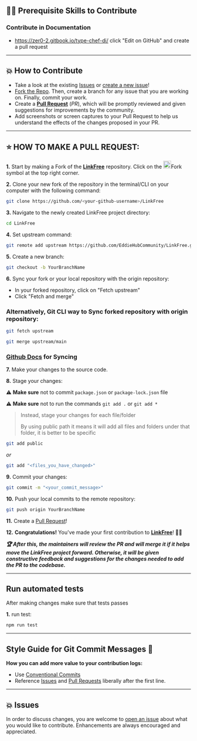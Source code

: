 ## 👨‍💻 Prerequisite Skills to Contribute

### Contribute in Documentation

- https://zer0-2.gitbook.io/type-chef-di/ click "Edit on GitHub" and create a pull request

---

## 💥 How to Contribute

- Take a look at the existing [Issues](https://github.com/OpenZer0/type-chef-di/issues) or [create a new issue](https://github.com/OpenZer0/type-chef-di/issues/new/choose)!
- [Fork the Repo](https://github.com/OpenZer0/type-chef-di/fork). Then, create a branch for any issue that you are working on. Finally, commit your work.
- Create a **[Pull Request](https://github.com/EddieHubCommunity/LinkFree/compare)** (_PR_), which will be promptly reviewed and given suggestions for improvements by the community.
- Add screenshots or screen captures to your Pull Request to help us understand the effects of the changes proposed in your PR.

---

## ⭐ HOW TO MAKE A PULL REQUEST:

**1.** Start by making a Fork of the [**LinkFree**](https://github.com/OpenZer0/type-chef-di) repository. Click on the <a href="https://github.com/OpenZer0/type-chef-di/fork"><img src="https://i.imgur.com/G4z1kEe.png" height="21" width="21"></a>Fork symbol at the top right corner.

**2.** Clone your new fork of the repository in the terminal/CLI on your computer with the following command:

```bash
git clone https://github.com/<your-github-username>/LinkFree
```

**3.** Navigate to the newly created LinkFree project directory:

```bash
cd LinkFree
```

**4.** Set upstream command:

```bash
git remote add upstream https://github.com/EddieHubCommunity/LinkFree.git
```

**5.** Create a new branch:

```bash
git checkout -b YourBranchName
```

**6.** Sync your fork or your local repository with the origin repository:

- In your forked repository, click on "Fetch upstream"
- Click "Fetch and merge"

### Alternatively, Git CLI way to Sync forked repository with origin repository:

```bash
git fetch upstream
```

```bash
git merge upstream/main
```

### [Github Docs](https://docs.github.com/en/github/collaborating-with-pull-requests/addressing-merge-conflicts/resolving-a-merge-conflict-on-github) for Syncing

**7.** Make your changes to the source code.

**8.** Stage your changes:

⚠️ **Make sure** not to commit `package.json` or `package-lock.json` file

⚠️ **Make sure** not to run the commands `git add .` or `git add *`

> Instead, stage your changes for each file/folder
>
> By using public path it means it will add all files and folders under that folder, it is better to be specific

```bash
git add public
```

_or_

```bash
git add "<files_you_have_changed>"
```

**9.** Commit your changes:

```bash
git commit -m "<your_commit_message>"
```

**10.** Push your local commits to the remote repository:

```bash
git push origin YourBranchName
```

**11.** Create a [Pull Request](https://help.github.com/en/github/collaborating-with-issues-and-pull-requests/creating-a-pull-request)!

**12.** **Congratulations!** You've made your first contribution to [**LinkFree**](https://github.com/EddieHubCommunity/LinkFree/graphs/contributors)! 🙌🏼

**_:trophy: After this, the maintainers will review the PR and will merge it if it helps move the LinkFree project forward. Otherwise, it will be given constructive feedback and suggestions for the changes needed to add the PR to the codebase._**

---

## Run automated tests

After making changes make sure that tests passes

**1.** run test:

```bash
npm run test
```

---

## Style Guide for Git Commit Messages :memo:

**How you can add more value to your contribution logs:**

- Use [Conventional Commits](https://www.conventionalcommits.org/en/v1.0.0/)
- Reference [Issues](https://github.com/OpenZer0/type-chef-di/issues) and [Pull Requests](https://github.com/OpenZer0/type-chef-di/pulls) liberally after the first line.

---

## 💥 Issues

In order to discuss changes, you are welcome to [open an issue](https://github.com/OpenZer0/type-chef-di/issues/new/choose) about what you would like to contribute. Enhancements are always encouraged and appreciated.

